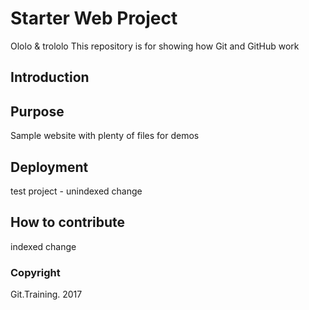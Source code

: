 

# Starter Web  Project


Ololo & trololo 
This repository is for showing how Git and GitHub work

## Introduction

## Purpose

Sample website with plenty of files for demos

## Deployment

test project - unindexed change

## How to contribute

indexed change

### Copyright

Git.Training. 2017
